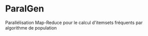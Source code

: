 # ParalGen
Parallélisation Map-Reduce pour le calcul d'itemsets fréquents par algorithme de population
